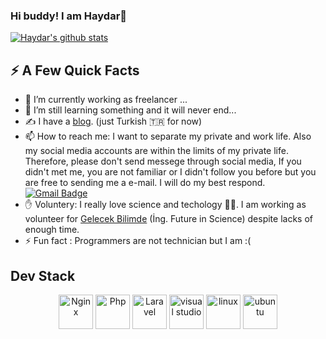 ### Hi buddy! I am Haydar👋

[![Haydar's github stats](https://github-readme-stats.vercel.app/api?username=haydar&count_private=true&show_icons=true&theme=tokyonight&hide=prs)](https://github.com/haydar/github-readme-stats)

## ⚡️ A Few Quick Facts

- 🔭 I’m currently working as freelancer ...
- 🌱 I’m still learning something and it will never end...
- ✍️ I have a [blog](https://haydarsahin.com). (just Turkish 🇹🇷 for now)
- 📫 How to reach me: I want to separate my private and work life. Also my social media accounts are within the limits of my private life. Therefore, please don't send messege through social media, If you didn't met me, you are not familiar or I didn't follow you before but you are free to sending me a e-mail. I will do my best respond. [![Gmail Badge](https://img.shields.io/badge/-haydarsahin34@gmail.com-c14438?style=flat-square&logo=Gmail&logoColor=white&link=mailto:haydarsahin34@gmail.com)](mailto:haydarsahin34@gmail.com)
- ✋ Voluntery: I really love science and techology 🧬🔭. I am working as volunteer for [Gelecek Bilimde](http://gelecekbilimde.net/) (İng. Future in Science) despite lacks of enough time.
- ⚡ Fun fact : Programmers are not technician but I am  :( 

## Dev Stack
<p align="center">
    <img src="https://cdn.jsdelivr.net/gh/devicons/devicon/icons/nginx/nginx-original.svg" alt="Nginx" width="55" height="55"/> 
     <img src="https://cdn.jsdelivr.net/gh/devicons/devicon/icons/php/php-plain.svg" alt="Php" width="55" height="55"/> 
     <img src="https://cdn.jsdelivr.net/gh/devicons/devicon/icons/laravel/laravel-plain.svg" alt="Laravel" width="55" height="55"/> 
   <img src="https://cdn.jsdelivr.net/gh/devicons/devicon/icons/visualstudio/visualstudio-plain.svg" alt="visual studio" width="55" height="55"/> 
  <img src="https://cdn.jsdelivr.net/gh/devicons/devicon/icons/linux/linux-original.svg" alt="linux" width="55" height="55"/> 
  <img src="https://cdn.jsdelivr.net/gh/devicons/devicon/icons/ubuntu/ubuntu-plain.svg" alt="ubuntu" width="55" height="55"/> 
 </p>
